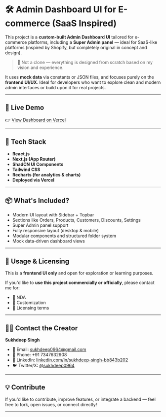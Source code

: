 # 🛠️ Admin Dashboard UI for E-commerce (SaaS Inspired)

This project is a **custom-built Admin Dashboard UI** tailored for e-commerce platforms, including a **Super Admin panel** — ideal for SaaS-like platforms (inspired by Shopify, but completely original in concept and design).

> 🚫 Not a clone — everything is designed from scratch based on my vision and experience.

It uses **mock data** via constants or JSON files, and focuses purely on the **frontend UI/UX**. Ideal for developers who want to explore clean and modern admin interfaces or build upon it for real projects.

---

## 🚀 Live Demo

👉 [View Dashboard on Vercel](https://admin-dashboard-bh0yexnb4-wwwdark1669-gmailcoms-projects.vercel.app/)

---

## 🧰 Tech Stack

- **React.js**
- **Next.js (App Router)**
- **ShadCN UI Components**
- **Tailwind CSS**
- **Recharts (for analytics & charts)**
- **Deployed via Vercel**

---

## 📦 What's Included?

- Modern UI layout with Sidebar + Topbar
- Sections like Orders, Products, Customers, Discounts, Settings
- Super Admin panel support
- Fully responsive layout (desktop & mobile)
- Modular components and structured folder system
- Mock data-driven dashboard views

---

## 📜 Usage & Licensing

This is a **frontend UI only** and open for exploration or learning purposes.

If you'd like to **use this project commercially or officially**, please contact me for:
- 💼 NDA
- 💬 Customization
- 🧾 Licensing terms

---

## 🙋‍♂️ Contact the Creator

**Sukhdeep Singh**

- 📧 Email: [sukhdeep0964@gmail.com](mailto:sukhdeep0964@gmail.com)
- 📱 Phone: +91 7347632908
- 🔗 LinkedIn: [linkedin.com/in/sukhdeep-singh-bb843b202](https://www.linkedin.com/in/sukhdeep-singh-bb843b202/)
- 🐦 Twitter/X: [@sukhdeep0964](https://x.com/sukhdeep0964)

---

## 💡 Contribute

If you'd like to contribute, improve features, or integrate a backend — feel free to fork, open issues, or connect directly!

---

